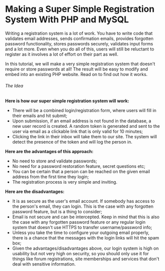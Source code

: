 # Making a Super Simple Registration System With PHP and MySQL

Writing a registration system is a lot of work. You have to write code that validates email addresses, sends confirmation emails, provides forgotten password functionality, stores passwords securely, validates input forms and a lot more. Even when you do all of this, users will still be reluctant to register as it involves a lot of effort on their part as well.

In this tutorial, we will make a very simple registration system that doesn't require or store passwords at all! The result will be easy to modify and embed into an existing PHP website. Read on to find out how it works.

###### The Idea
**Here is how our super simple registration system will work:**
- There will be a combined login/registration form, where users will fill in their emails and hit submit;
- Upon submission, if an email address is not found in the database, a new user record is created. A random token is generated and sent to the user via email as a clickable link that is only valid for 10 minutes;
- Clicking the link in their inbox will take them to our site. The system will detect the presence of the token and will log the person in.

**Here are the advantages of this approach:**
- No need to store and validate passwords;
- No need for a password restoration feature, secret questions etc;
- You can be certain that a person can be reached on the given email address from the first time they login;
- The registration process is very simple and inviting.

**Here are the disadvantages:**
- It is as secure as the user's email account. If somebody has access to the person's email, they can login. This is the case with any forgotten password feature, but is a thing to consider;
- Email is not secure and can be intercepted. Keep in mind that this is also the case with any forgotten password feature or any regular login system that doesn't use HTTPS to transfer username/password info;
- Unless you take the time to configure your outgoing email properly, there is a chance that the messages with the login links will hit the spam box;
- Given the advantages/disadvantages above, our login system is high on usability but not very high on security, so you should only use it for things like forum registrations, site memberships and services that don't deal with sensitive information.



